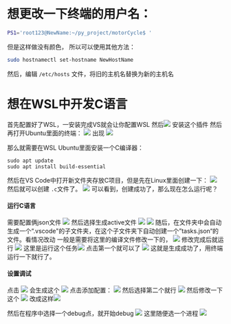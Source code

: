 # 想更改一下终端的用户名：
```bash
PS1='root123@NewName:~/py_project/motorCycle$ '
```
但是这样做没有颜色，
所以可以使用其他方法：
```bash
sudo hostnamectl set-hostname NewHostName
```
然后，编辑 `/etc/hosts` 文件，将旧的主机名替换为新的主机名


# 想在WSL中开发C语言
首先配置好了WSL，一安装完成VS就会让你配置WSL
然后![](images/Pasted%20image%2020231028154757.png)
安装这个插件
然后再打开Ubuntu里面的终端：
![](images/Pasted%20image%2020231028154836.png)
出现
![](images/Pasted%20image%2020231028154844.png)

那么就需要在WSL Ubuntu里面安装一个C编译器：
```shell
sudo apt update
sudo apt install build-essential
```
然后在VS Code中打开新文件夹存放C项目，但是先在Linux里面创建一下：
![](images/Pasted%20image%2020231028155054.png)
然后就可以创建 `.c`文件了。
![](images/Pasted%20image%2020231028155513.png)
可以看到，创建成功了，那么现在怎么运行呢？

#### 运行C语言
需要配置俩json文件
![](images/Pasted%20image%2020231028155923.png)
然后选择生成active文件
![](images/Pasted%20image%2020231028155958.png)
![](images/Pasted%20image%2020231028160025.png)
随后，在文件夹中会自动生成一个“.vscode"的子文件夹，在这个子文件夹下自动创建一个”tasks.json“的文件。看情况改动
一般是需要将这里的编译文件修改一下的，
![](images/Pasted%20image%2020231028210436.png)
修改完成后就运行
![](images/Pasted%20image%2020231028162807.png)
这里是运行这个任务![](images/Pasted%20image%2020231028162822.png)
点击第一个就可以了
![](images/Pasted%20image%2020231028163336.png)
这就是生成成功了，用终端运行一下就行了。

#### 设置调试
点击
![](images/Pasted%20image%2020231028163508.png)
会生成这个
![](images/Pasted%20image%2020231028163529.png)
点击添加配置：
![](images/Pasted%20image%2020231028163600.png)
然后选择第二个就行
![](images/Pasted%20image%2020231028163638.png)
然后修改一下这个
![](images/Pasted%20image%2020231028163857.png)
改成这样![](images/Pasted%20image%2020231028164001.png)


然后在程序中选择一个debug点，就开始debug
![](images/Pasted%20image%2020231028163743.png)
这里随便选一个进程
![](images/Pasted%20image%2020231028163815.png)










